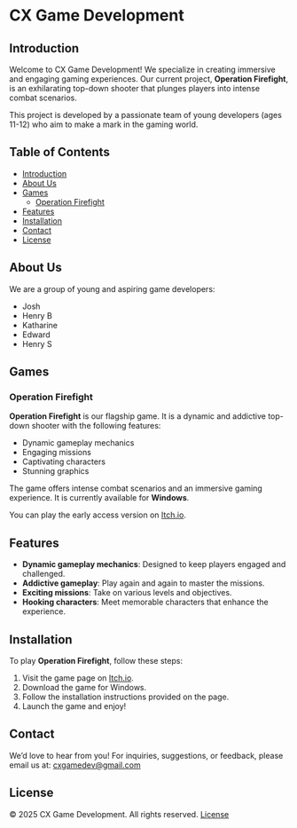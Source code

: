 # CX Game Development

## Introduction
Welcome to CX Game Development! We specialize in creating immersive and engaging gaming experiences. Our current project, **Operation Firefight**, is an exhilarating top-down shooter that plunges players into intense combat scenarios.

This project is developed by a passionate team of young developers (ages 11-12) who aim to make a mark in the gaming world.

## Table of Contents
- [Introduction](#introduction)
- [About Us](#about-us)
- [Games](#games)
  - [Operation Firefight](#operation-firefight)
- [Features](#features)
- [Installation](#installation)
- [Contact](#contact)
- [License](#license)

## About Us
We are a group of young and aspiring game developers:
- Josh
- Henry B
- Katharine
- Edward
- Henry S

## Games

### Operation Firefight
**Operation Firefight** is our flagship game. It is a dynamic and addictive top-down shooter with the following features:
- Dynamic gameplay mechanics
- Engaging missions
- Captivating characters
- Stunning graphics

The game offers intense combat scenarios and an immersive gaming experience. It is currently available for **Windows**.

You can play the early access version on [Itch.io](https://joshruds.itch.io/attack-early-access).

## Features
- **Dynamic gameplay mechanics**: Designed to keep players engaged and challenged.
- **Addictive gameplay**: Play again and again to master the missions.
- **Exciting missions**: Take on various levels and objectives.
- **Hooking characters**: Meet memorable characters that enhance the experience.

## Installation
To play **Operation Firefight**, follow these steps:
1. Visit the game page on [Itch.io](https://joshruds.itch.io/attack-early-access).
2. Download the game for Windows.
3. Follow the installation instructions provided on the page.
4. Launch the game and enjoy!

## Contact
We’d love to hear from you! For inquiries, suggestions, or feedback, please email us at:
[cxgamedev@gmail.com](mailto:cxgamedev@gmail.com)

## License
© 2025 CX Game Development. All rights reserved.
[License](LICENSE)
